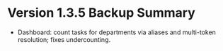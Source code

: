 # Version 1.3.5 Backup Summary

- Dashboard: count tasks for departments via aliases and multi-token resolution; fixes undercounting.
